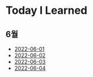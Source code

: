 # Today I Learned
## 6월
- [2022-06-01](https://github.com/sejineeee/TIL/blob/main/06/TIL-2022-06-01.md)
- [2022-06-02](https://github.com/sejineeee/TIL/blob/main/06/TIL-2022-06-02.md)
- [2022-06-03](https://github.com/sejineeee/TIL/blob/main/06/TIL-2022-06-03.md)
- [2022-06-04](https://github.com/sejineeee/TIL/blob/main/06/TIL-2022-06-04.md)